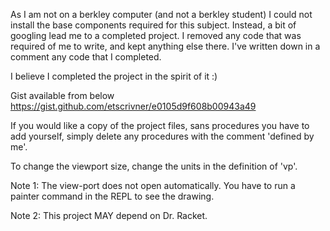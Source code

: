 As I am not on a berkley computer (and not a berkley student) I could not 
install the base components required for this subject. Instead, a bit of 
googling lead me to a completed project. I removed any code that was required of
me to write, and kept anything else there. I've written down in a comment
any code that I completed.

I believe I completed the project in the spirit of it :)

Gist available from below
https://gist.github.com/etscrivner/e0105d9f608b00943a49

If you would like a copy of the project files, sans procedures you have to add
yourself, simply delete any procedures with the comment 'defined by me'.

To change the viewport size, change the units in the definition of 'vp'.

Note 1: The view-port does not open automatically. You have to run a painter
command in the REPL to see the drawing.

Note 2: This project MAY depend on Dr. Racket. 
